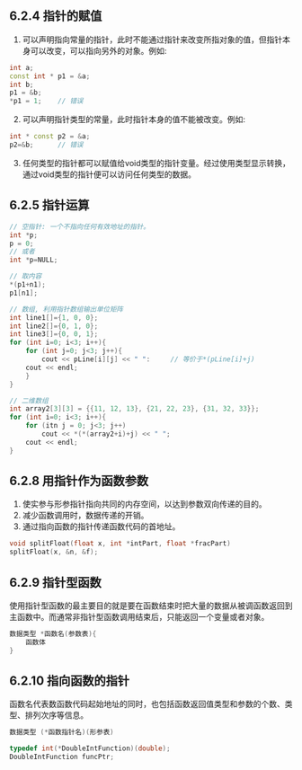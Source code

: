 ## 6.2.4 指针的赋值
1. 可以声明指向常量的指针，此时不能通过指针来改变所指对象的值，但指针本身可以改变，可以指向另外的对象。例如:
``` c++
int a;
const int * p1 = &a;
int b;
p1 = &b;
*p1 = 1;	// 错误
```
2. 可以声明指针类型的常量，此时指针本身的值不能被改变。例如:
``` c++
int * const p2 = &a;
p2=&b;		// 错误
```
3. 任何类型的指针都可以赋值给void类型的指针变量。经过使用类型显示转换，通过void类型的指针便可以访问任何类型的数据。

## 6.2.5 指针运算
``` c++
// 空指针: 一个不指向任何有效地址的指针。
int *p;
p = 0;
// 或者
int *p=NULL;

// 取内容
*(p1+n1);
p1[n1];

// 数组, 利用指针数组输出单位矩阵
int line1[]={1, 0, 0};
int line2[]={0, 1, 0};
int line3[]={0, 0, 1};
for (int i=0; i<3; i++){
	for (int j=0; j<3; j++){
		cout << pLine[i][j] << " ":		// 等价于*(pLine[i]+j)
	cout << endl;
	}
}

// 二维数组
int array2[3][3] = {{11, 12, 13}, {21, 22, 23}, {31, 32, 33}};
for (int i=0; i<3; i++){
	for (itn j = 0; j<3; j++)
		cout << *(*(array2+i)+j) << " ";	
	cout << endl;
}
```
## 6.2.8 用指针作为函数参数
1. 使实参与形参指针指向共同的内存空间，以达到参数双向传递的目的。
2. 减少函数调用时，数据传递的开销。
3. 通过指向函数的指针传递函数代码的首地址。
``` c++
void splitFloat(float x, int *intPart, float *fracPart)
splitFloat(x, &n, &f);
```
## 6.2.9 指针型函数
使用指针型函数的最主要目的就是要在函数结束时把大量的数据从被调函数返回到主函数中。而通常非指针型函数调用结束后，只能返回一个变量或者对象。
``` c++
数据类型 *函数名(参数表){
	函数体
}
```
## 6.2.10 指向函数的指针
函数名代表数函数代码起始地址的同时，也包括函数返回值类型和参数的个数、类型、排列次序等信息。
``` c++
数据类型 (*函数指针名)(形参表)

typedef int(*DoubleIntFunction)(double);
DoubleIntFunction funcPtr;
```






